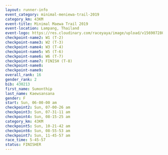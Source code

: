 ```yaml
---
layout: runner-info 
event_category: minimal-meniewa-trail-2019 
category_km: 43KM
event-title: Minimal Maewa Trail 2019 
event-location: Lampang, Thailand 
event-logo: https://res.cloudinary.com/raceyaya/image/upload/v1569072805/logo/minimal-trail_ktnvsp.jpg 
checkpoint-name2: W1 (T-2) 
checkpoint-name3: W2 (T-3) 
checkpoint-name4: W3 (T-4) 
checkpoint-name5: W5 (T-6) 
checkpoint-name6: W6 (T-7) 
checkpoint-name7: FINISH (T-8) 
checkpoint-name8: 
checkpoint-name9: 
overall_rank: 16
gender_rank: 2
bib: 430213
first_name: Sumonthip
last_name: Kaewsansana
gender: F
start: Sun, 06-00-00 am
checkpoint2: Sun, 07-00-26 am
checkpoint3: Sun, 07-31-11 am
checkpoint4: Sun, 08-15-25 am
category_km: 43KM
checkpoint5: Sun, 10-21-42 am
checkpoint6: Sun, 08-55-53 am
checkpoint7: Sun, 11-45-57 am
race_time: 5-45-57
status: FINISHER
---
```

